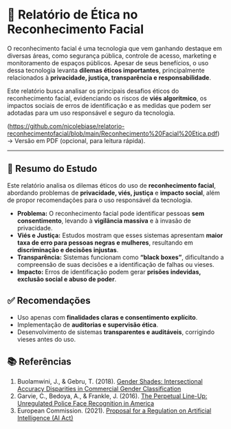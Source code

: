 # 📄 Relatório de Ética no Reconhecimento Facial
O reconhecimento facial é uma tecnologia que vem ganhando destaque em diversas áreas, como segurança pública, controle de acesso, marketing e monitoramento de espaços públicos. Apesar de seus benefícios, o uso dessa tecnologia levanta **dilemas éticos importantes**, principalmente relacionados à **privacidade, justiça, transparência e responsabilidade**.  

Este relatório busca analisar os principais desafios éticos do reconhecimento facial, evidenciando os riscos de **viés algorítmico**, os impactos sociais de erros de identificação e as medidas que podem ser adotadas para um uso responsável e seguro da tecnologia.

(https://github.com/nicolebiase/relatorio-reconhecimentofacial/blob/main/Reconhecimento%20Facial%20Etica.pdf) → Versão em PDF (opcional, para leitura rápida).

---

## 📝 Resumo do Estudo
Este relatório analisa os dilemas éticos do uso de **reconhecimento facial**, abordando problemas de **privacidade, viés, justiça** e **impacto social**, além de propor recomendações para o uso responsável da tecnologia.

- **Problema:** O reconhecimento facial pode identificar pessoas **sem consentimento**, levando à **vigilância massiva** e à invasão de privacidade.
- **Viés e Justiça:** Estudos mostram que esses sistemas apresentam **maior taxa de erro para pessoas negras e mulheres**, resultando em **discriminação e decisões injustas**.
- **Transparência:** Sistemas funcionam como **“black boxes”**, dificultando a compreensão de suas decisões e a identificação de falhas ou vieses.
- **Impacto:** Erros de identificação podem gerar **prisões indevidas, exclusão social e abuso de poder**.

## ✅ Recomendações
- Uso apenas com **finalidades claras e consentimento explícito**.  
- Implementação de **auditorias e supervisão ética**.  
- Desenvolvimento de sistemas **transparentes e auditáveis**, corrigindo vieses antes do uso.  

## 📚 Referências
1. Buolamwini, J., & Gebru, T. (2018). [Gender Shades: Intersectional Accuracy Disparities in Commercial Gender Classification](http://proceedings.mlr.press/v81/buolamwini18a.html)  
2. Garvie, C., Bedoya, A., & Frankle, J. (2016). [The Perpetual Line-Up: Unregulated Police Face Recognition in America](https://www.perpetuallineup.org/)  
3. European Commission. (2021). [Proposal for a Regulation on Artificial Intelligence (AI Act)](https://digital-strategy.ec.europa.eu/en/policies/regulatory-framework-ai)
